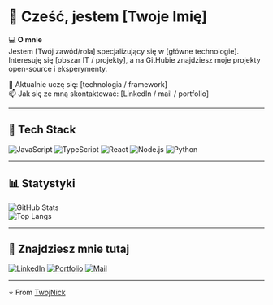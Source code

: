 # 👋 Cześć, jestem [Twoje Imię]  

💻 **O mnie**  
Jestem [Twój zawód/rola] specjalizujący się w [główne technologie].  
Interesuję się [obszar IT / projekty], a na GitHubie znajdziesz moje projekty open-source i eksperymenty.  

🌱 Aktualnie uczę się: [technologia / framework]  
📫 Jak się ze mną skontaktować: [LinkedIn / mail / portfolio]  

---

## 🚀 Tech Stack
![JavaScript](https://img.shields.io/badge/JavaScript-333?logo=javascript&logoColor=F7DF1E)
![TypeScript](https://img.shields.io/badge/TypeScript-333?logo=typescript&logoColor=3178C6)
![React](https://img.shields.io/badge/React-333?logo=react&logoColor=61DAFB)
![Node.js](https://img.shields.io/badge/Node.js-333?logo=node.js&logoColor=339933)
![Python](https://img.shields.io/badge/Python-333?logo=python&logoColor=3776AB)

---

## 📊 Statystyki
![GitHub Stats](https://github-readme-stats.vercel.app/api?username=TwojNick&show_icons=true&theme=tokyonight)  
![Top Langs](https://github-readme-stats.vercel.app/api/top-langs/?username=TwojNick&layout=compact&theme=tokyonight)  

---

## 🔗 Znajdziesz mnie tutaj
[![LinkedIn](https://img.shields.io/badge/LinkedIn-0077B5?logo=linkedin&logoColor=white)](https://linkedin.com/in/TwojProfil)
[![Portfolio](https://img.shields.io/badge/Portfolio-000?logo=About.me&logoColor=white)](https://twojastrona.pl)
[![Mail](https://img.shields.io/badge/Email-D14836?logo=gmail&logoColor=white)](mailto:twoj@mail.com)

---
⭐️ From [TwojNick](https://github.com/TwojNick)
